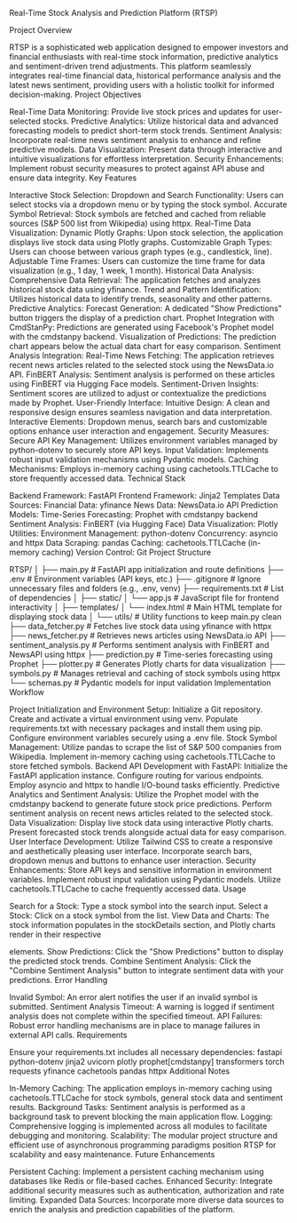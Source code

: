 Real-Time Stock Analysis and Prediction Platform (RTSP)

Project Overview

RTSP is a sophisticated web application designed to empower investors and financial enthusiasts with real-time stock information, predictive analytics and sentiment-driven trend adjustments. This platform seamlessly integrates real-time financial data, historical performance analysis and the latest news sentiment, providing users with a holistic toolkit for informed decision-making.
Project Objectives

Real-Time Data Monitoring: Provide live stock prices and updates for user-selected stocks.
Predictive Analytics: Utilize historical data and advanced forecasting models to predict short-term stock trends.
Sentiment Analysis: Incorporate real-time news sentiment analysis to enhance and refine predictive models.
Data Visualization: Present data through interactive and intuitive visualizations for effortless interpretation.
Security Enhancements: Implement robust security measures to protect against API abuse and ensure data integrity.
Key Features

Interactive Stock Selection:
Dropdown and Search Functionality: Users can select stocks via a dropdown menu or by typing the stock symbol.
Accurate Symbol Retrieval: Stock symbols are fetched and cached from reliable sources (S&P 500 list from Wikipedia) using httpx.
Real-Time Data Visualization:
Dynamic Plotly Graphs: Upon stock selection, the application displays live stock data using Plotly graphs.
Customizable Graph Types: Users can choose between various graph types (e.g., candlestick, line).
Adjustable Time Frames: Users can customize the time frame for data visualization (e.g., 1 day, 1 week, 1 month).
Historical Data Analysis:
Comprehensive Data Retrieval: The application fetches and analyzes historical stock data using yfinance.
Trend and Pattern Identification: Utilizes historical data to identify trends, seasonality and other patterns.
Predictive Analytics:
Forecast Generation: A dedicated "Show Predictions" button triggers the display of a prediction chart.
Prophet Integration with CmdStanPy: Predictions are generated using Facebook's Prophet model with the cmdstanpy backend.
Visualization of Predictions: The prediction chart appears below the actual data chart for easy comparison.
Sentiment Analysis Integration:
Real-Time News Fetching: The application retrieves recent news articles related to the selected stock using the NewsData.io API.
FinBERT Analysis: Sentiment analysis is performed on these articles using FinBERT via Hugging Face models.
Sentiment-Driven Insights: Sentiment scores are utilized to adjust or contextualize the predictions made by Prophet.
User-Friendly Interface:
Intuitive Design: A clean and responsive design ensures seamless navigation and data interpretation.
Interactive Elements: Dropdown menus, search bars and customizable options enhance user interaction and engagement.
Security Measures:
Secure API Key Management: Utilizes environment variables managed by python-dotenv to securely store API keys.
Input Validation: Implements robust input validation mechanisms using Pydantic models.
Caching Mechanisms: Employs in-memory caching using cachetools.TTLCache to store frequently accessed data.
Technical Stack

Backend Framework: FastAPI
Frontend Framework: Jinja2 Templates
Data Sources:
Financial Data: yfinance
News Data: NewsData.io API
Prediction Models:
Time-Series Forecasting: Prophet with cmdstanpy backend
Sentiment Analysis: FinBERT (via Hugging Face)
Data Visualization: Plotly
Utilities:
Environment Management: python-dotenv
Concurrency: asyncio and httpx
Data Scraping: pandas
Caching: cachetools.TTLCache (in-memory caching)
Version Control: Git
Project Structure

RTSP/
│
├── main.py                        # FastAPI app initialization and route definitions
├── .env                           # Environment variables (API keys, etc.)
├── .gitignore                     # Ignore unnecessary files and folders (e.g., .env, venv)
├── requirements.txt               # List of dependencies
│
├── static/
│   └── app.js                     # JavaScript file for frontend interactivity
│
├── templates/
│   └── index.html                 # Main HTML template for displaying stock data
│
└── utils/                         # Utility functions to keep main.py clean
    ├── data_fetcher.py            # Fetches live stock data using yfinance with httpx
    ├── news_fetcher.py            # Retrieves news articles using NewsData.io API
    ├── sentiment_analysis.py      # Performs sentiment analysis with FinBERT and NewsAPI using httpx
    ├── prediction.py              # Time-series forecasting using Prophet
    ├── plotter.py                 # Generates Plotly charts for data visualization
    ├── symbols.py                 # Manages retrieval and caching of stock symbols using httpx
    └── schemas.py                 # Pydantic models for input validation
Implementation Workflow

Project Initialization and Environment Setup:
Initialize a Git repository.
Create and activate a virtual environment using venv.
Populate requirements.txt with necessary packages and install them using pip.
Configure environment variables securely using a .env file.
Stock Symbol Management:
Utilize pandas to scrape the list of S&P 500 companies from Wikipedia.
Implement in-memory caching using cachetools.TTLCache to store fetched symbols.
Backend API Development with FastAPI:
Initialize the FastAPI application instance.
Configure routing for various endpoints.
Employ asyncio and httpx to handle I/O-bound tasks efficiently.
Predictive Analytics and Sentiment Analysis:
Utilize the Prophet model with the cmdstanpy backend to generate future stock price predictions.
Perform sentiment analysis on recent news articles related to the selected stock.
Data Visualization:
Display live stock data using interactive Plotly charts.
Present forecasted stock trends alongside actual data for easy comparison.
User Interface Development:
Utilize Tailwind CSS to create a responsive and aesthetically pleasing user interface.
Incorporate search bars, dropdown menus and buttons to enhance user interaction.
Security Enhancements:
Store API keys and sensitive information in environment variables.
Implement robust input validation using Pydantic models.
Utilize cachetools.TTLCache to cache frequently accessed data.
Usage

Search for a Stock: Type a stock symbol into the search input.
Select a Stock: Click on a stock symbol from the list.
View Data and Charts: The stock information populates in the stockDetails section, and Plotly charts render in their respective <div> elements.
Show Predictions: Click the "Show Predictions" button to display the predicted stock trends.
Combine Sentiment Analysis: Click the "Combine Sentiment Analysis" button to integrate sentiment data with your predictions.
Error Handling

Invalid Symbol: An error alert notifies the user if an invalid symbol is submitted.
Sentiment Analysis Timeout: A warning is logged if sentiment analysis does not complete within the specified timeout.
API Failures: Robust error handling mechanisms are in place to manage failures in external API calls.
Requirements

Ensure your requirements.txt includes all necessary dependencies:
fastapi
python-dotenv
jinja2
uvicorn
plotly
prophet[cmdstanpy]
transformers
torch
requests
yfinance
cachetools
pandas
httpx
Additional Notes

In-Memory Caching: The application employs in-memory caching using cachetools.TTLCache for stock symbols, general stock data and sentiment results.
Background Tasks: Sentiment analysis is performed as a background task to prevent blocking the main application flow.
Logging: Comprehensive logging is implemented across all modules to facilitate debugging and monitoring.
Scalability: The modular project structure and efficient use of asynchronous programming paradigms position RTSP for scalability and easy maintenance.
Future Enhancements

Persistent Caching: Implement a persistent caching mechanism using databases like Redis or file-based caches.
Enhanced Security: Integrate additional security measures such as authentication, authorization and rate limiting.
Expanded Data Sources: Incorporate more diverse data sources to enrich the analysis and prediction capabilities of the platform.
